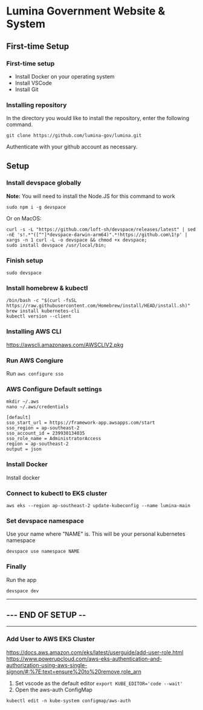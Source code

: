 # Lumina Government Website & System
## First-time Setup
### First-time setup
- Install Docker on your operating system
- Install VSCode
- Install Git

### Installing repository
In the directory you would like to install the repository, enter the following command.

```
git clone https://github.com/lumina-gov/lumina.git
```

Authenticate with your github account as necessary.

## Setup

### Install devspace globally

**Note:** You will need to install the Node.JS for this command to work

```
sudo npm i -g devspace
```

Or on MacOS:

```
curl -s -L "https://github.com/loft-sh/devspace/releases/latest" | sed -nE 's!.*"([^"]*devspace-darwin-arm64)".*!https://github.com\1!p' | xargs -n 1 curl -L -o devspace && chmod +x devspace;
sudo install devspace /usr/local/bin;
```

### Finish setup
```
sudo devspace
```

### Install homebrew & kubectl

```
/bin/bash -c "$(curl -fsSL https://raw.githubusercontent.com/Homebrew/install/HEAD/install.sh)"
brew install kubernetes-cli
kubectl version --client
```

### Installing AWS CLI

https://awscli.amazonaws.com/AWSCLIV2.pkg


### Run AWS Congiure
Run `aws configure sso`


### AWS Configure Default settings
```
mkdir ~/.aws
nano ~/.aws/credentials
```
```
[default]
sso_start_url = https://framework-app.awsapps.com/start
sso_region = ap-southeast-2
sso_account_id = 239930134035
sso_role_name = AdministratorAccess
region = ap-southeast-2
output = json
```

### Install Docker

Install docker


### Connect to kubectl to EKS cluster
```
aws eks --region ap-southeast-2 update-kubeconfig --name lumina-main
```

### Set devspace namespace
Use your name where "NAME" is. This will be your personal kubernetes namespace

```
devspace use namespace NAME
```

### Finally
Run the app

```
devspace dev
```

---
## --- END OF SETUP --
---

### Add User to AWS EKS Cluster
https://docs.aws.amazon.com/eks/latest/userguide/add-user-role.html
https://www.powerupcloud.com/aws-eks-authentication-and-authorization-using-aws-single-signon/#:%7E:text=ensure%20to%20remove,role_arn

1. Set vscode as the default editor `export KUBE_EDITOR='code --wait'`
2. Open the aws-auth ConfigMap
```
kubectl edit -n kube-system configmap/aws-auth
```